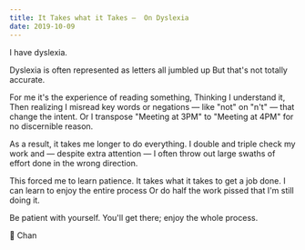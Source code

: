 ```yaml
---
title: It Takes what it Takes —  On Dyslexia
date: 2019-10-09
---
```


I have dyslexia.

Dyslexia is often represented as letters all jumbled up
But that's not totally accurate.

For me it's the experience of reading something,
Thinking I understand it,
Then realizing I misread key words or negations — like "not" on "n't" — that change the intent.
Or I transpose "Meeting at 3PM" to "Meeting at 4PM" for no discernible reason.

As a result, it takes me longer to do everything.
I double and triple check my work and — despite extra attention — I often throw out large swaths of effort done in the wrong direction.

This forced me to learn patience.
It takes what it takes to get a job done.
I can learn to enjoy the entire process
Or do half the work pissed that I'm still doing it.

Be patient with yourself.
You'll get there; enjoy the whole process.

🔂 Chan
